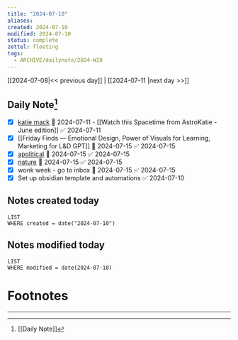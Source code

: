 ```yaml
---
title: "2024-07-10"
aliases: 
created: 2024-07-10
modified: 2024-07-10
status: complete
zettel: fleeting
tags:
  - ARCHIVE/dailynote/2024-W28
---
```


[[2024-07-08|<< previous day]] | [[2024-07-11 |next day >>]]

## Daily Note[^1]
- [x] [katie mack](https://mackkatie.acemlna.com/lt.php?x=3DZy~GDLKaGa5X4u0_PKgxag~a2gutMhkeYwXXjIUqGfD5WszUy.yuFv5X2lmNA~j-sy) 📅 2024-07-11 - [[Watch this Spacetime from AstroKatie - June edition]] ✅ 2024-07-11
- [x] [[Friday Finds — Emotional Design, Power of Visuals for Learning, Marketing for L&D GPT]] 📅 2024-07-15 ✅ 2024-07-15
- [x] [apolitical](http://apolitical-25488428.hs-sites-eu1.com/didnt-get-the-job-4?ecid=AOKeC1YmOO-Pre5-KHjAUfVWWTUT3PZzQsi1rXPOVGfj5nus59P_TCyfiadlVa1sIef-d2XS5XlP&utm_campaign=Weekly%20briefing%20%E2%80%94%20Platform&utm_medium=email&_hsenc=p2ANqtz--p3qWmXi6d198yvL6TrNZfv7CsC8ZSJMKsd1o2MK4vrO-GI63Ro8-k28Jadnq2pNw56lT1DSspTqRwMLLMLUzYXByIAgBPZdP2o6MfZsQZCT4bLAg&_hsmi=90640040&utm_content=90581088&utm_source=hs_email) 📅 2024-07-15 ✅ 2024-07-15
- [x] [nature](https://us17.campaign-archive.com/?e=ecc0bfdea8&u=2c6057c528fdc6f73fa196d9d&id=80392168dd) 📅 2024-07-15 ✅ 2024-07-15
- [x] wonk week - go to inbox 📅 2024-07-15 ✅ 2024-07-15
- [x] Set up obsidian template and automations ✅ 2024-07-10
## Notes created today
```dataview
LIST
WHERE created = date("2024-07-10")
```
## Notes modified today
```dataview
LIST
WHERE modified = date(2024-07-10)
```
# Footnotes
****
[^1]: [[Daily Note]]
